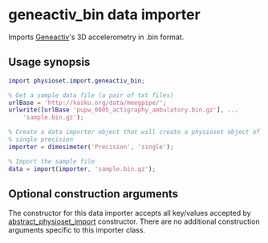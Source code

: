 geneactiv_bin data importer
================

Imports [Geneactiv][geneactiv]'s 3D accelerometry in .bin format.

[geneactiv]: http://www.geneactive.co.uk/
    
## Usage synopsis
  
````matlab
import physioset.import.geneactiv_bin;

% Get a sample data file (a pair of txt files)
urlBase = 'http://kasku.org/data/meegpipe/';
urlwrite([urlBase 'pupw_0005_actigraphy_ambulatory.bin.gz'], ...
    'sample.bin.gz');

% Create a data importer object that will create a physioset object of 
% single precision
importer = dimesimeter('Precision', 'single');

% Import the sample file
data = import(importer, 'sample.bin.gz');
````
 
## Optional construction arguments

The constructor for this data importer accepts all key/values accepted by
[abstract_physioset_import][abs-phys-imp] constructor. There are no 
additional construction arguments specific to this importer class.

[abs-phys-imp]: ../abstract_physioset_import.md